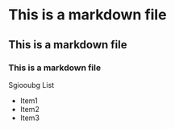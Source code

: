 # This is a markdown file
## This is a markdown file
### This is a markdown file
Sgiooubg List
* Item1
* Item2
* Item3

